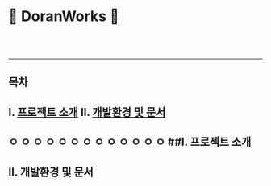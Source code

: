 # :newspaper: DoranWorks :newspaper:
<br><br><hr>
## 목차

Ⅰ. [프로젝트 소개](#Ⅰ.-프로젝트-소개)
Ⅱ. [개발환경 및 문서](#Ⅱ.-개발환경-및-문서)
---

ㅇ
ㅇ
ㅇ
ㅇ
ㅇ
ㅇ
ㅇ
ㅇ
ㅇ
ㅇ
ㅇ
ㅇ
ㅇ
##Ⅰ. 프로젝트 소개
-----
## Ⅱ. 개발환경 및 문서
